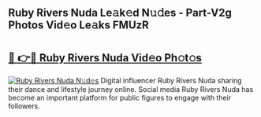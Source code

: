 ## Ruby Rivers Nuda Le𝚊k𝚎d N𝚞𝚍es - Part-V2g Photos Vid𝚎o Le𝚊ks FMUzR

# <h2><a href="http://fbezxm6.evod.top/?m=Ruby+Rivers+Nuda">🔗 👉🔴 Ruby Rivers Nuda Vid𝚎o Ph𝚘t𝚘s</a></h2>

[![Ruby Rivers Nuda N𝚞d𝚎s](https://i.imgur.com/8V9OHl7.gif)](http://fbezxm6.evod.top/?m=Ruby+Rivers+Nuda)
Digital influencer Ruby Rivers Nuda sharing their dance and lifestyle journey online. Social media Ruby Rivers Nuda has become an important platform for public figures to engage with their followers. 
